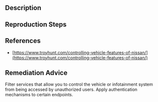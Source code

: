 ## Description


## Reproduction Steps


## References

- [https://www.troyhunt.com/controlling-vehicle-features-of-nissan/](https://www.troyhunt.com/controlling-vehicle-features-of-nissan/)


## Remediation Advice

Filter services that allow you to control the vehicle or infotainment system from being accessed by unauthorized users. Apply authentication mechanisms to certain endpoints.

